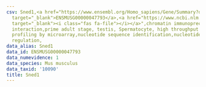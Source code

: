 ```yaml
---
csv: Sned1,<a href="https://www.ensembl.org/Homo_sapiens/Gene/Summary?db=core;g=ENSMUSG00000047793"
  target="_blank">ENSMUSG00000047793</a>,<a href="https://www.ncbi.nlm.nih.gov/pubmed/23834426"
  target="_blank"><i class="fas fa-file"></i></a>",chromatin immunoprecipitation assay,direct
  interaction,prime adult stage, testis, Spermatocyte, high throughput transcription
  profiling by microarray,nucleotide sequence identification,nucleotide sequence identification,transcriptional
  regulation,
data_alias: Sned1
data_id: ENSMUSG00000047793
data_numevidence: 1
data_species: Mus musculus
data_taxid: '10090'
title: Sned1
---
```

